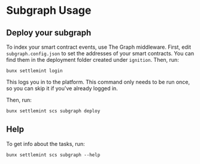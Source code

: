 # Subgraph Usage

## Deploy your subgraph

To index your smart contract events, use The Graph middleware.
First, edit `subgraph.config.json` to set the addresses of your smart contracts. You can find them in the deployment folder created under `ignition`. Then, run:

```shell
bunx settlemint login
```

This logs you in to the platform. This command only needs to be run once, so you can skip it if you've already logged in.

Then, run:

```shell
bunx settlemint scs subgraph deploy
```

## Help

To get info about the tasks, run:

```shell
bunx settlemint scs subgraph --help
```
